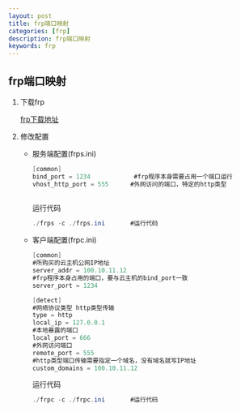 ```yaml
---
layout: post
title: frp端口映射
categories: [frp]
description: frp端口映射
keywords: frp
---
```


## frp端口映射

1. 下载frp

    <a href="https://github.com/fatedier/frp/releases">frp下载地址</a>

2. 修改配置

   * 服务端配置(frps.ini)

     ```java
     [common]
     bind_port = 1234            #frp程序本身需要占用一个端口运行
     vhost_http_port = 555      #外网访问的端口，特定的http类型
         
     ```

     运行代码

     ```java
     ./frps -c ./frps.ini       #运行代码
     ```

     

   * 客户端配置(frpc.ini)

     ```java
     [common]
     #所购买的云主机公网IP地址
     server_addr = 100.10.11.12        
     #frp程序本身占用的端口，要与云主机的bind_port一致
     server_port = 1234                
     
     [detect]                      
     #网络协议类型 http类型传输
     type = http                    
     local_ip = 127.0.0.1           
     #本地暴露的端口
     local_port = 666                   
     #外网访问端口
     remote_port = 555                  
     #http类型端口传输需要指定一个域名，没有域名就写IP地址
     custom_domains = 100.10.11.12      
     ```

     运行代码

     ```java
     ./frpc -c ./frpc.ini       #运行代码
     ```

     

